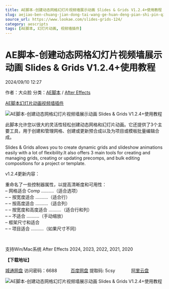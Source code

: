 ```yaml
---
title: AE脚本-创建动态网格幻灯片视频墙展示动画 Slides & Grids V1.2.4+使用教程
slug: aejiao-ben-chuang-jian-dong-tai-wang-ge-huan-deng-pian-shi-pin-qiang-zhan-shi-dong-hua-slides-grids-v1-2-4-shi-yong-jiao-cheng
source_url: https://www.lookae.com/slides-grids-124/
category: aescripts
tags: [AE脚本, 幻灯片动画, 视频墙插件]
---
```

# AE脚本-创建动态网格幻灯片视频墙展示动画 Slides & Grids V1.2.4+使用教程

2024/09/10 12:27

作者：大众脸
分类：[AE脚本](https://www.lookae.com/after-effects/aescripts/) / [After Effects](https://www.lookae.com/after-effects/)

[AE脚本](https://www.lookae.com/tag/ae%e8%84%9a%e6%9c%ac/)[幻灯片动画](https://www.lookae.com/tag/%e5%b9%bb%e7%81%af%e7%89%87%e5%8a%a8%e7%94%bb/)[视频墙插件](https://www.lookae.com/tag/%e8%a7%86%e9%a2%91%e5%a2%99%e6%8f%92%e4%bb%b6/)

![AE脚本-创建动态网格幻灯片视频墙展示动画 Slides & Grids V1.2.4+使用教程](https://www.lookae.com/wp-content/uploads/2023/02/Slides-Grids.jpg "AE脚本-创建动态网格幻灯片视频墙展示动画 Slides & Grids V1.2.4+使用教程-LookAE.com")

此脚本允许您以很大的灵活性轻松创建动态网格和幻灯片动画。它还提供了3个主要工具，用于创建和管理网格、创建或更新预合成以及为项目或模板批量编辑合成。

Slides & Grids allows you to create dynamic grids and slideshow animations easily with a lot of flexibility.It also offers 3 main tools for creating and managing grids, creating or updating precomps, and bulk editing compositions for a project or template.

v1.2.4更新内容：

重命名了一些控制器属性，以提高清晰度和可用性：  
– 网格适合 Comp ……….（适合选项）  
– – 按宽度适合 ……….（适合行）  
– – 按高度适合 ……….（适合列）  
– – 按宽度和高度适合 ……….（适合行和列）  
– – 不适合 ……….（手动缩放）  
– 框架尺寸和适合  
– – 项目适合 ……….（如果尺寸不同）

[﻿﻿﻿](https://cloud.video.taobao.com//play/u/705956171/p/1/e/6/t/1/398444347062.mp4)

支持Win/Mac系统 After Effects 2024, 2023, 2022, 2021, 2020

**【下载地址】**

[城通网盘](https://url70.ctfile.com/f/2827370-1354531942-388190?p=4431) 访问密码：6688           [百度网盘](https://pan.baidu.com/s/1qp8WNLjw-xIg_LBJoKpm2w?pwd=5csy) 提取码: 5csy             [阿里云盘](https://www.alipan.com/s/vQ2Gg2gmPrJ)

![AE脚本-创建动态网格幻灯片视频墙展示动画 Slides & Grids V1.2.4+使用教程](https://img.alicdn.com/imgextra/i4/705956171/O1CN01ykPSZo1vSMw3ehXbz_!!705956171.jpg "AE脚本-创建动态网格幻灯片视频墙展示动画 Slides & Grids V1.2.4+使用教程-LookAE.com")

